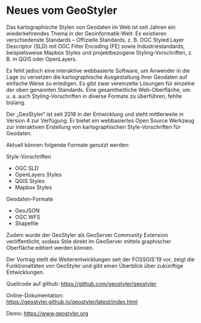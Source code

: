 # Neues vom GeoStyler

Das kartographische Stylen von Geodaten im Web ist seit Jahren ein wiederkehrendes
Thema in der Geoinformatik-Welt. Es existieren verschiedenste Standards –
Offizielle Standards, z. B. OGC Styled Layer Descriptor (SLD) mit OGC Filter Encoding (FE)
sowie Industriestandards, beispielsweise Mapbox Styles und projektbezogene
Styling-Vorschriften, z. B. in QGIS oder OpenLayers.

Es fehlt jedoch eine interaktive webbasierte Software, um Anwender in die Lage zu
versetzen die kartographische Ausgestaltung ihrer Geodaten auf einfache Weise zu erledigen.
Es gibt zwar vereinzelte Lösungen für einzelne der oben genannten Standards.
Eine gesamtheitliche Web-Oberfläche, um u. a. auch Styling-Vorschriften in diverse
Formate zu überführen, fehlte bislang.

Der „GeoStyler“ ist seit 2018 in der Entwicklung und steht mittlerweile in
Version 4 zur Verfügung. Er bietet ein webbasiertes Open Source Werkzeug zur
interaktiven Erstellung von kartographischen Style-Vorschriften für Geodaten.

Aktuell können folgende Formate genutzt werden:

Style-Vorschriften

  - OGC SLD
  - OpenLayers Styles
  - QGIS Styles
  - Mapbox Styles

Geodaten-Formate

  - GeoJSON
  - OGC WFS
  - Shapefile

Zudem wurde der GeoStyler als GeoServer Community Extension veröffentlicht,
sodass Stile direkt im GeoServer mittels graphischer Oberfläche editiert werden können.

Der Vortrag stellt die Weiterentwicklungen seit der FOSSGIS'19 vor, zeigt die
Funktionaltäten von GeoStyler und gibt einen Überblick über zukünftige Entwicklungen.

Quellcode auf github: https://github.com/geostyler/geostyler

Online-Dokumentation: https://geostyler.github.io/geostyler/latest/index.html

Demo: https://www.geostyler.org
